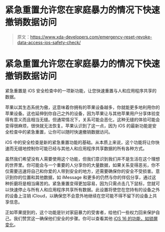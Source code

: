 # 紧急重置允许您在家庭暴力的情况下快速撤销数据访问

> 原文：<https://www.xda-developers.com/emergency-reset-revoke-data-access-ios-safety-check/>

# 紧急重置允许您在家庭暴力的情况下快速撤销数据访问

紧急重置是 iOS 安全检查中的一项新功能，让您快速重置与人和应用程序共享的数据。

苹果以其生态系统为傲，这意味着你拥有的苹果设备越多，你就能更多地利用你的苹果设备。这也延伸到你自己之外的设备，因为苹果让与其他苹果用户分享体验变得有意义而且相当无缝。但通常情况下，关系可能会恶化，这种无缝的体验可能会变得很麻烦，很快就无法恢复。苹果认识到了这一点，因为 iOS 的最新功能是安全检查中的紧急重置，让你可以随时快速撤销数据访问。

iOS 中的安全检查是新的紧急重置功能的基础。从本质上来说，这个功能将让你快速而无缝地控制你可能已经与其他人和应用程序共享数据的所有各种方式。

虽然我们希望没有人需要使用这个功能，但我们意识到我们并不是生活在这个理想的世界里。你可能会与一个重要的人分享你的大量数据，如果关系变得恶劣，你不仅需要迅速将自己和你爱的人带到安全的地方，还需要确保你的安全不受损害。意识到你的位置和其他数据，如 iMessage 和更多的仍然与你的伴侣分享，通过这种折磨将是相当痛苦的。紧急重置变得更加容易，因为只需点击几下鼠标，您就可以快速停止与所有人和应用程序共享所有数据。此设置将使您在您持有的设备之外的设备上注销 iCloud，以确保您不会意外地继续在您可能不得不留下的设备上共享信息。

正如苹果提到的，这个功能是针对家庭暴力的受害者，给他们一些权力回来保护自己。我们赞赏这一确保他们安全的步骤。你可以查看其他 [iOS 16 的功能，如锁屏变化](https://www.xda-developers.com/material-you-ios-16-lock-screen/)。